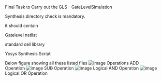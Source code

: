 Final Task to Carry out the GLS - GateLevelSimulation

Synthesis directory check is mandatory.

it should contain

Gatelevel netlist

standard cell library

Yosys Synthesis Script

Below figure showing all these listed files
![image](https://github.com/sripadma19/sripadmach/assets/161410141/b6ad891d-c4fd-4b66-8193-2344db0f1bb4)
Operations ADD Operation
![image](https://github.com/sripadma19/sripadmach/assets/161410141/26dc2c2a-f452-4173-bf7a-57fb05d79e70)
SUB Operation
![image](https://github.com/sripadma19/sripadmach/assets/161410141/4e091c60-5e66-488b-baef-f799906d25f1)
Logical AND Operation
![image](https://github.com/sripadma19/sripadmach/assets/161410141/9be4d522-a949-442f-9ff5-e83977040941)
Logical OR Operation




